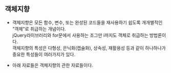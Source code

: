 ## 객체지향
- 객체지향은 모든 함수, 변수, 또는 완성된 코드들을 재사용하기 쉽도록 개개별적인 "객체"로 취급하는 개념이다.<br/>jQuery라이브러리와 for문에서 사용하는 조그만 i까지도 객체로 취급하는 방법론이다.<br/>객체지향의 특성은 다형성, 은닉화(캡슐화), 상속성, 재활용성 등과 같이 하나하나가 중요한 특성들이 여러가지가 있다.

- 아래 자료들은 객체지향의 관한 자료들이다.
